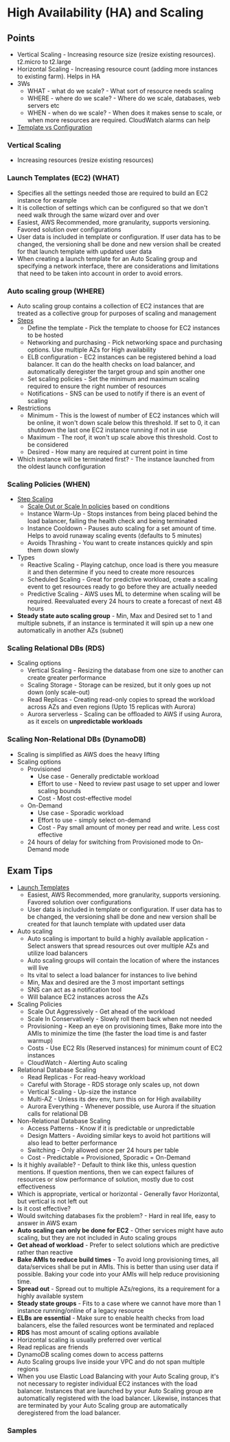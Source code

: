 # High Availability (HA) and Scaling

## Points

- Vertical Scaling - Increasing resource size (resize existing resources). t2.micro to t2.large
- Horizontal Scaling - Increasing resource count (adding more instances to existing farm). Helps in HA
- 3Ws
  - WHAT - what do we scale? - What sort of resource needs scaling
  - WHERE - where do we scale? - Where do we scale, databases, web servers etc
  - WHEN - when do we scale? - When does it makes sense to scale, or when more resources are required. CloudWatch alarms can help
- [Template vs Configuration](./TemplatesVSConfiguration.png)

### Vertical Scaling

- Increasing resources (resize existing resources)

### Launch Templates (EC2) (WHAT)

- Specifies all the settings needed those are required to build an EC2 instance for example
- It is collection of settings which can be configured so that we don't need walk through the same wizard over and over
- Easiest, AWS Recommended, more granularity, supports versioning. Favored solution over configurations
- User data is included in template or configuration. If user data has to be changed, the versioning shall be done and new version shall be created for that launch template with updated user data
- When creating a launch template for an Auto Scaling group and specifying a network interface, there are considerations and limitations that need to be taken into account in order to avoid errors.

### Auto scaling group (WHERE)

- Auto scaling group contains a collection of EC2 instances that are treated as a collective group for purposes of scaling and management
- [Steps](./AutoScaling.png)
  - Define the template - Pick the template to choose for EC2 instances to be hosted
  - Networking and purchasing - Pick networking space and purchasing options. Use multiple AZs for High availability
  - ELB configuration - EC2 instances can be registered behind a load balancer. It can do the health checks on load balancer, and automatically deregister the target group and spin another one
  - Set scaling policies - Set the minimum and maximum scaling required to ensure the right number of resources
  - Notifications - SNS can be used to notify if there is an event of scaling
- Restrictions
  - Minimum - This is the lowest of number of EC2 instances which will be online, it won't down scale below this threshold. If set to 0, it can shutdown the last one EC2 instance running if not in use
  - Maximum - The roof, it won't up scale above this threshold. Cost to be considered
  - Desired - How many are required at current point in time
- Which instance will be terminated first? - The instance launched from the oldest launch configuration

### Scaling Policies (WHEN)

- [Step Scaling](./StepScaling.png)
  - [Scale Out or Scale In policies](./ScaleInScaleOut.png) based on conditions
  - Instance Warm-Up - Stops instances from being placed behind the load balancer, failing the health check and being terminated
  - Instance Cooldown - Pauses auto scaling for a set amount of time. Helps to avoid runaway scaling events (defaults to 5 minutes)
  - Avoids Thrashing - You want to create instances quickly and spin them down slowly
- Types
  - Reactive Scaling - Playing catchup, once load is there you measure it and then determine if you need to create more resources
  - Scheduled Scaling - Great for predictive workload, create a scaling event to get resources ready to go before they are actually needed
  - Predictive Scaling - AWS uses ML to determine when scaling will be required. Reevaluated every 24 hours to create a forecast of next 48 hours
- **Steady state auto scaling group** - Min, Max and Desired set to 1 and multiple subnets, if an instance is terminated it will spin up a new one automatically in another AZs (subnet)

### Scaling Relational DBs (RDS)

- Scaling options
  - Vertical Scaling - Resizing the database from one size to another can create greater performance
  - Scaling Storage - Storage can be resized, but it only goes up not down (only scale-out)
  - Read Replicas - Creating read-only copies to spread the workload across AZs and even regions (Upto 15 replicas with Aurora)
  - Aurora serverless - Scaling can be offloaded to AWS if using Aurora, as it excels on **unpredictable workloads**

### Scaling Non-Relational DBs (DynamoDB)

- Scaling is simplified as AWS does the heavy lifting
- Scaling options
  - Provisioned
    - Use case - Generally predictable workload
    - Effort to use - Need to review past usage to set upper and lower scaling bounds
    - Cost - Most cost-effective model
  - On-Demand
    - Use case - Sporadic workload
    - Effort to use - simply select on-demand
    - Cost - Pay small amount of money per read and write. Less cost effective
  - 24 hours of delay for switching from Provisioned mode to On-Demand mode

## Exam Tips

- [Launch Templates](./ExamTips-LaunchTemplates.png)
  - Easiest, AWS Recommended, more granularity, supports versioning. Favored solution over configurations
  - User data is included in template or configuration. If user data has to be changed, the versioning shall be done and new version shall be created for that launch template with updated user data
- Auto scaling
  - Auto scaling is important to build a highly available application - Select answers that spread resources out over multiple AZs and utilize load balancers
  - Auto scaling groups will contain the location of where the instances will live
  - Its vital to select a load balancer for instances to live behind
  - Min, Max and desired are the 3 most important settings
  - SNS can act as a notification tool
  - Will balance EC2 instances across the AZs
- Scaling Policies
  - Scale Out Aggressively - Get ahead of the workload
  - Scale In Conservatively - Slowly roll them back when not needed
  - Provisioning - Keep an eye on provisioning times, Bake more into the AMIs to minimize the time (the faster the load time is and faster warmup)
  - Costs - Use EC2 RIs (Reserved instances) for minimum count of EC2 instances
  - CloudWatch - Alerting Auto scaling
- Relational Database Scaling
  - Read Replicas - For read-heavy workload
  - Careful with Storage - RDS storage only scales up, not down
  - Vertical Scaling - Up-size the instance
  - Multi-AZ - Unless its dev env, turn this on for High availability
  - Aurora Everything - Whenever possible, use Aurora if the situation calls for relational DB
- Non-Relational Database Scaling
  - Access Patterns - Know if it is predictable or unpredictable
  - Design Matters - Avoiding similar keys to avoid hot partitions will also lead to better performance
  - Switching - Only allowed once per 24 hours per table
  - Cost - Predictable = Provisioned, Sporadic = On-Demand
- Is it highly available? - Default to think like this, unless question mentions. If question mentions, then we can expect failures of resources or slow performance of solution, mostly due to cost effectiveness
- Which is appropriate, vertical or horizontal - Generally favor Horizontal, but vertical is not left out
- Is it cost effective?
- Would switching databases fix the problem? - Hard in real life, easy to answer in AWS exam
- **Auto scaling can only be done for EC2** - Other services might have auto scaling, but they are not included in Auto scaling groups
- **Get ahead of workload** - Prefer to select solutions which are predictive rather than reactive
- **Bake AMIs to reduce build times** - To avoid long provisioning times, all data/services shall be put in AMIs. This is better than using user data if possible. Baking your code into your AMIs will help reduce provisioning time.
- **Spread out** - Spread out to multiple AZs/regions, its a requirement for a highly available system
- **Steady state groups** - Fits to a case where we cannot have more than 1 instance running/online of a legacy resource
- **ELBs are essential** - Make sure to enable health checks from load balancers, else the failed resources wont be terminated and replaced
- **RDS** has most amount of scaling options available
- Horizontal scaling is usually preferred over vertical
- Read replicas are friends
- DynamoDB scaling comes down to access patterns
- Auto Scaling groups live inside your VPC and do not span multiple regions
- When you use Elastic Load Balancing with your Auto Scaling group, it's not necessary to register individual EC2 instances with the load balancer. Instances that are launched by your Auto Scaling group are automatically registered with the load balancer. Likewise, instances that are terminated by your Auto Scaling group are automatically deregistered from the load balancer.

### Samples
